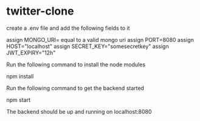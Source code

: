 # twitter-clone

create a .env file and add the following fields to it

assign MONGO_URI= equal to a valid mongo uri
assign PORT=8080
assign HOST="localhost"
assign SECRET_KEY="somesecretkey"
assign JWT_EXPIRY="12h"

Run the following command to install the node modules

npm install

Run the following command to get the backend started

npm start

The backend should be up and running on localhost:8080
